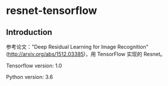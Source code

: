 # resnet-tensorflow

## Introduction

参考论文："Deep Residual Learning for Image Recognition" (http://arxiv.org/abs/1512.03385)，用 TensorFlow 实现的 Resnet。

Tensorflow version: 1.0

Python version: 3.6



